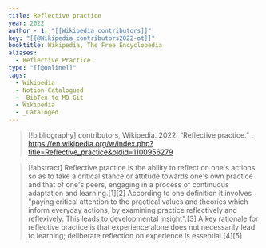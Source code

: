 ```yaml
---
title: Reflective practice
year: 2022
author - 1: "[[Wikipedia contributors]]"
key: "[[@Wikipedia_contributors2022-ot]]"
booktitle: Wikipedia, The Free Encyclopedia
aliases:
  - Reflective Practice
type: "[[@online]]"
tags:
  - Wikipedia
  - Notion-Catalogued
  - _BibTex-to-MD-Git
  - Wikipedia
  - _Cataloged
---
```


> [!bibliography]
> contributors, Wikipedia. 2022. “Reflective practice.” . https://en.wikipedia.org/w/index.php?title=Reflective_practice&oldid=1100956279

> [!abstract]
> Reflective practice is the ability to reflect on one's actions so as to take a critical stance or attitude towards one's own practice and that of one's peers, engaging in a process of continuous adaptation and learning.[1][2] According to one definition it involves "paying critical attention to the practical values and theories which inform everyday actions, by examining practice reflectively and reflexively. This leads to developmental insight".[3] A key rationale for reflective practice is that experience alone does not necessarily lead to learning; deliberate reflection on experience is essential.[4][5]